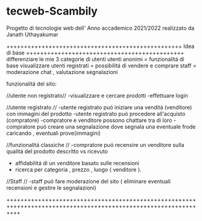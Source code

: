 # tecweb-Scambily
Progetto di tecnologie web dell' Anno accademico 2021/2022 realizzato da Janath Uthayakumar

++++++++++++++++++++++++++++++++++++++++++++++++++    Idea di base +++++++++++++++++++++++++++++++++++++++++++++
differenziare le mie 3 categorie di utenti
	utenti anonimi = funzionalitá di base visualizzare 
	utenti registrati = possibilitá di vendere e comprare
	staff = moderazione chat , valutazione segnalazioni 

funzionalitá del sito:

//utente non registrato//
-visualizzare e cercare prodotti
-effettuare login 

//utente registrato //
-utente registrato puó iniziare una venditá (venditore) con immagini del prodotto 
-utente registrato puó procedere all'acquisto (compratore)
-compratore e venditore possono chattare tra di loro
-compratore puó creare una segnalazione dove segnala una eventuale frode caricando , eventuali prove(immagini)

//funzionalitá classiche  // 
-compratore puó recensire un venditore sulla qualitá del prodotto descritto vs ricevuto 
- affidabilitá di un venditore basato sulle recensioni
- ricerca per categoria , prezzo , luogo ( venditore ).	 

//Staff //
-staff puó fare moderazione del sito ( eliminare eventuali recensioni e gestire le segnalazioni)


++++++++++++++++++++++++++++++++++++++++++++++++++++++++++++++++++++++++++++++++++++++++++++++++++++++++++++++++

